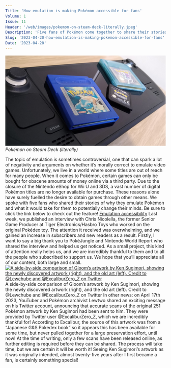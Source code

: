 ```yaml
---
Title: 'How emulation is making Pokémon accessible for fans'
Volume: 1
Issue: 11
Header: '/web/images/pokemon-on-steam-deck-literally.jpeg'
Description: 'Five fans of Pokémon come together to share their stories on emulation'
Slug: '2023-04-20-how-emulation-is-making-pokemon-accessible-for-fans'
Date: '2023-04-20'
---
```


[![Pokémon on Steam Deck (literally)](/web/images/pokemon-on-steam-deck-literally.jpeg)](/web/images/pokemon-on-steam-deck-literally.jpeg)*Pokémon on Steam Deck (literally)*

The topic of emulation is sometimes controversial, one that can spark a lot of negativity and arguments on whether it’s morally correct to emulate video games. Unfortunately, we live in a world where some titles are out of reach for many people. When it comes to Pokémon, certain games can only be bought for obscene amounts of money online via a third party. Due to the closure of the Nintendo eShop for Wii U and 3DS, a vast number of digital Pokémon titles are no longer available for purchase. These reasons alone have surely fuelled the desire to obtain games through other means.
We spoke with five fans who shared their stories of why they emulate Pokémon and what it would take for them to potentially change their minds. Be sure to click the link below to check out the feature!
[Emulation accessibility](https://johto.substack.com/p/how-emulation-is-making-pokemon-accessible)
Last week, we published an interview with Chris Nicolella, the former Senior Game Producer at Tiger Electronics/Hasbro Toys who worked on the original Pokédex toy. The attention it received was overwhelming, and we gained an increase in subscribers and new readers as a result. Firstly, I want to say a big thank you to PokéJungle and Nintendo World Report who shared the interview and helped us get noticed. As a small project, this kind of attention really helps us, and we are incredibly thankful to them and to all the people who subscribed to support us. We hope that you’ll appreciate all of our content, both large and small.
[
![A side-by-side comparison of Gloom’s artwork by Ken Sugimori, showing the newly discovered artwork (right), and the old art (left). Credit to @Lewchube and @ExcaliburZero_Z on Twitter](https://substackcdn.com/image/fetch/w_1456,c_limit,f_auto,q_auto:good,fl_progressive:steep/https%3A%2F%2Fsubstack-post-media.s3.amazonaws.com%2Fpublic%2Fimages%2Fa02c951e-ba34-4326-b9af-3e574142fb2e_6897x3040.jpeg "A side-by-side comparison of Gloom’s artwork by Ken Sugimori, showing the newly discovered artwork (right), and the old art (left). Credit to @Lewchube and @ExcaliburZero_Z on Twitter")
](https://substackcdn.com/image/fetch/f_auto,q_auto:good,fl_progressive:steep/https%3A%2F%2Fsubstack-post-media.s3.amazonaws.com%2Fpublic%2Fimages%2Fa02c951e-ba34-4326-b9af-3e574142fb2e_6897x3040.jpeg)
A side-by-side comparison of Gloom’s artwork by Ken Sugimori, showing the newly discovered artwork (right), and the old art (left). Credit to @Lewchube and @ExcaliburZero\_Z on Twitter
In other news: on April 17th 2023, YouTuber and Pokémon archivist Lewtwo shared an exciting message on his Twitter account, announcing that accurate scans of the original 251 Pokémon artwork by Ken Sugimori had been sent to him. They were provided by Twitter user @ExcaliburZero\_Z, which we are incredibly thankful for! According to Excalibur, the source of this artwork was from a “Japanese G&S Pokedex book” so it appears this has been available for some time, but never pulled together for a large preservation effort, until now!
At the time of writing, only a few scans have been released online, as further editing is required before they can be shared. The process will take time, but we are certain it will be worth it! Seeing Ken Sugimori’s artwork as it was originally intended, almost twenty-five years after I first became a fan, is certainly something special!